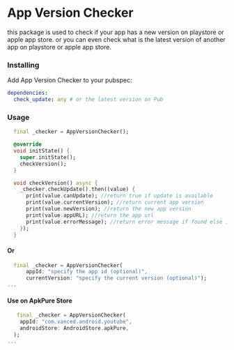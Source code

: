 # App Version Checker

this package is used to check if your app has a new version on playstore or apple app store.
or you can even check what is the latest version of another app on playstore or apple app store.

### Installing

Add App Version Checker to your pubspec:

```yaml
dependencies:
  check_update: any # or the latest version on Pub
```

### Usage

```dart
  final _checker = AppVersionChecker();

  @override
  void initState() {
    super.initState();
    checkVersion();
  }

  void checkVersion() async {
    _checker.checkUpdate().then((value) {
      print(value.canUpdate); //return true if update is available
      print(value.currentVersion); //return current app version
      print(value.newVersion); //return the new app version
      print(value.appURL); //return the app url
      print(value.errorMessage); //return error message if found else it will return null
    });
  }
```
#### Or

```dart
  final _checker = AppVersionChecker(
      appId: "specify the app id (optional)",
      currentVersion: "specify the current version (optional)");
...
```

#### Use on ApkPure Store

```dart
   final _checker = AppVersionChecker(
    appId: "com.vanced.android.youtube",
    androidStore: AndroidStore.apkPure,
  );
...
```

